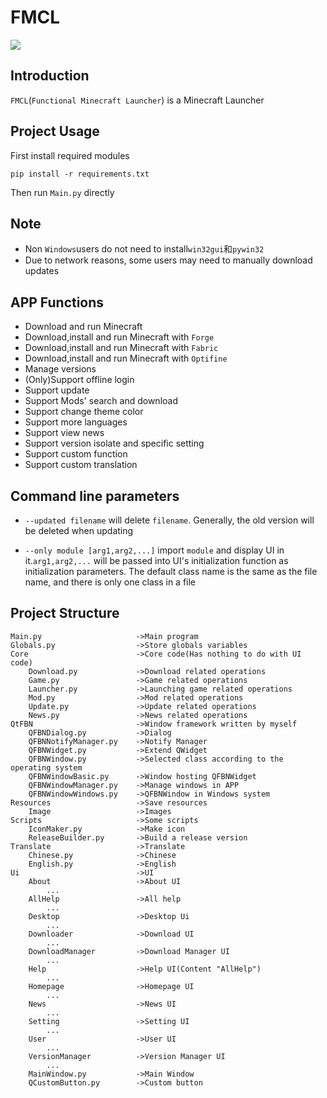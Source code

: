 # FMCL

![](https://img.shields.io/github/languages/code-size/1604042736/FMCL)

## Introduction

`FMCL`(`Functional Minecraft Launcher`) is a Minecraft Launcher

## Project Usage

First install required modules

```
pip install -r requirements.txt
```

Then run `Main.py` directly

## Note

- Non `Windows`users do not need to install`win32gui`和`pywin32`
- Due to network reasons, some users may need to manually download updates

## APP Functions

- Download and run Minecraft
- Download,install and run Minecraft with `Forge`
- Download,install and run Minecraft with `Fabric`
- Download,install and run Minecraft with `Optifine`
- Manage versions
- (Only)Support offline login
- Support update
- Support Mods' search and download
- Support change theme color
- Support more languages
- Support view news
- Support version isolate and specific setting
- Support custom function
- Support custom translation

## Command line parameters

- `--updated filename` will delete `filename`. Generally, the old version will be deleted when updating

- `--only module [arg1,arg2,...]` import `module` and display UI in it.`arg1,arg2,...` will be passed into UI's initialization function as initialization parameters. The default class name is the same as the file name, and there is only one class in a file

## Project Structure

```
Main.py                     ->Main program
Globals.py                  ->Store globals variables
Core                        ->Core code(Has nothing to do with UI code)
    Download.py             ->Download related operations
    Game.py                 ->Game related operations
    Launcher.py             ->Launching game related operations
    Mod.py                  ->Mod related operations
    Update.py               ->Update related operations
    News.py                 ->News related operations
QtFBN                       ->Window framework written by myself
    QFBNDialog.py           ->Dialog
    QFBNNotifyManager.py    ->Notify Manager
    QFBNWidget.py           ->Extend QWidget
    QFBNWindow.py           ->Selected class according to the operating system
    QFBNWindowBasic.py      ->Window hosting QFBNWidget
    QFBNWindowManager.py    ->Manage windows in APP
    QFBNWindowWindows.py    ->QFBNWindow in Windows system
Resources                   ->Save resources
    Image                   ->Images
Scripts                     ->Some scripts
    IconMaker.py            ->Make icon
    ReleaseBuilder.py       ->Build a release version
Translate                   ->Translate
    Chinese.py              ->Chinese
    English.py              ->English
Ui                          ->UI
    About                   ->About UI
        ...
    AllHelp                 ->All help
        ...
    Desktop                 ->Desktop Ui
        ...
    Downloader              ->Download UI
        ...
    DownloadManager         ->Download Manager UI
        ...
    Help                    ->Help UI(Content "AllHelp")
        ...
    Homepage                ->Homepage UI
        ...
    News                    ->News UI
        ...
    Setting                 ->Setting UI
        ...
    User                    ->User UI
        ...
    VersionManager          ->Version Manager UI
        ...
    MainWindow.py           ->Main Window
    QCustomButton.py        ->Custom button
```
